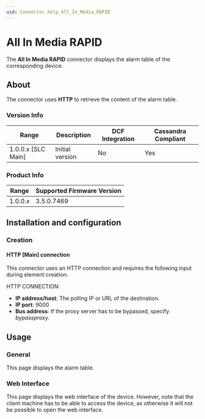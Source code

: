 ```yaml
---
uid: Connector_help_All_In_Media_RAPID
---
```


# All In Media RAPID

The **All In Media RAPID** connector displays the alarm table of the corresponding device.

## About

The connector uses **HTTP** to retrieve the content of the alarm table.

### Version Info

| Range | Description | DCF Integration | Cassandra Compliant |
|----------------------|-----------------|---------------------|-------------------------|
| 1.0.0.x \[SLC Main\] | Initial version | No                  | Yes                     |

### Product Info

| Range | Supported Firmware Version |
|------------------|-----------------------------|
| 1.0.0.x          | 3.5.0.7469                  |

## Installation and configuration

### Creation

#### HTTP \[Main\] connection

This connector uses an HTTP connection and requires the following input during element creation:

HTTP CONNECTION:

- **IP address/host**: The polling IP or URL of the destination.
- **IP port**: 9000
- **Bus address**: If the proxy server has to be bypassed, specify *bypassproxy.*

## Usage

### General

This page displays the alarm table.

### Web Interface

This page displays the web interface of the device. However, note that the client machine has to be able to access the device, as otherwise it will not be possible to open the web interface.
